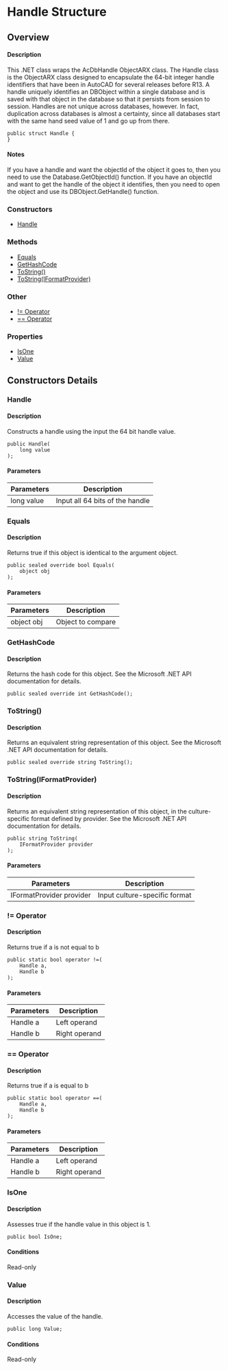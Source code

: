 # Handle Structure

## Overview

#### Description
This .NET class wraps the AcDbHandle ObjectARX class. 
The Handle class is the ObjectARX class designed to encapsulate the 64-bit integer handle identifiers that have been in AutoCAD for several releases before R13. A handle uniquely identifies an DBObject within a single database and is saved with that object in the database so that it persists from session to session. Handles are not unique across databases, however. In fact, duplication across databases is almost a certainty, since all databases start with the same hand seed value of 1 and go up from there.
```text
public struct Handle {
}
```

#### Notes
If you have a handle and want the objectId of the object it goes to, then you need to use the Database.GetObjectId() function. 
If you have an objectId and want to get the handle of the object it identifies, then you need to open the object and use its DBObject.GetHandle() function.
### Constructors

- [Handle](#handle)

### Methods

- [Equals](#equals)
- [GetHashCode](#gethashcode)
- [ToString()](#tostring())
- [ToString(IFormatProvider)](#tostring(iformatprovider))

### Other

- [!= Operator](#!=-operator)
- [== Operator](#==-operator)

### Properties

- [IsOne](#isone)
- [Value](#value)


## Constructors Details

### Handle

#### Description
Constructs a handle using the input the 64 bit handle value.
```text
public Handle(
    long value
);
```

#### Parameters
| Parameters | Description |
| --- | --- |
| long value | Input all 64 bits of the handle |

### Equals

#### Description
Returns true if this object is identical to the argument object.
```text
public sealed override bool Equals(
    object obj
);
```

#### Parameters
| Parameters | Description |
| --- | --- |
| object obj | Object to compare |

### GetHashCode

#### Description
Returns the hash code for this object. See the Microsoft .NET API documentation for details.
```text
public sealed override int GetHashCode();
```

### ToString()

#### Description
Returns an equivalent string representation of this object. See the Microsoft .NET API documentation for details.
```text
public sealed override string ToString();
```

### ToString(IFormatProvider)

#### Description
Returns an equivalent string representation of this object, in the culture-specific format defined by provider. See the Microsoft .NET API documentation for details.
```text
public string ToString(
    IFormatProvider provider
);
```

#### Parameters
| Parameters | Description |
| --- | --- |
| IFormatProvider provider | Input culture-specific format |

### != Operator

#### Description
Returns true if a is not equal to b
```text
public static bool operator !=(
    Handle a, 
    Handle b
);
```

#### Parameters
| Parameters | Description |
| --- | --- |
| Handle a | Left operand |
| Handle b | Right operand |

### == Operator

#### Description
Returns true if a is equal to b
```text
public static bool operator ==(
    Handle a, 
    Handle b
);
```

#### Parameters
| Parameters | Description |
| --- | --- |
| Handle a | Left operand |
| Handle b | Right operand |

### IsOne

#### Description
Assesses true if the handle value in this object is 1.
```text
public bool IsOne;
```

#### Conditions
Read-only
### Value

#### Description
Accesses the value of the handle.
```text
public long Value;
```

#### Conditions
Read-only